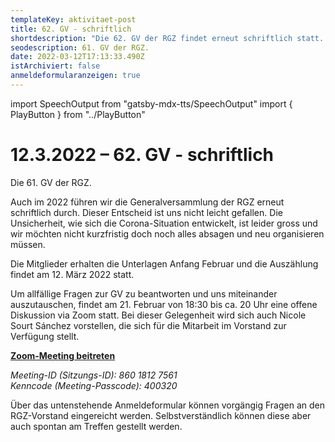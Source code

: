 ```yaml
---
templateKey: aktivitaet-post
title: 62. GV - schriftlich
shortdescription: "Die 62. GV der RGZ findet erneut schriftlich statt. "
seodescription: 61. GV der RGZ.
date: 2022-03-12T17:13:33.490Z
istArchiviert: false
anmeldeformularanzeigen: true
---
```

import SpeechOutput from "gatsby-mdx-tts/SpeechOutput"
import { PlayButton } from "../PlayButton"

<SpeechOutput id="aktivitaet-gv-62" customPlayButton={PlayButton}>

# 12.3.2022 – 62. GV - schriftlich

Die 61. GV der RGZ.

Auch im 2022 führen wir die Generalversammlung der RGZ erneut schriftlich durch. Dieser Entscheid ist uns nicht leicht gefallen. Die Unsicherheit, wie sich die Corona-Situation entwickelt, ist leider gross und wir möchten nicht kurzfristig doch noch alles absagen und neu organisieren müssen. 

Die Mitglieder erhalten die Unterlagen Anfang Februar und die Auszählung findet am 12. März 2022 statt. 

Um allfällige Fragen zur GV zu beantworten und uns miteinander auszutauschen, findet am 21. Februar von 18:30 bis ca. 20 Uhr eine offene Diskussion via Zoom statt. Bei dieser Gelegenheit wird sich auch Nicole Sourt Sánchez vorstellen, die sich für die Mitarbeit im Vorstand zur Verfügung stellt. 


**[Zoom-Meeting beitreten](https://us02web.zoom.us/j/86018127561?pwd=bU9Yc2JNU0JTOWE4QWF2TmhVTVNyQT09)**

*Meeting-ID (Sitzungs-ID): 860 1812 7561  
Kenncode (Meeting-Passcode): 400320*

Über das untenstehende Anmeldeformular können vorgängig Fragen an den RGZ-Vorstand eingereicht werden. Selbstverständlich können diese aber auch spontan am Treffen gestellt werden. 

</SpeechOutput>